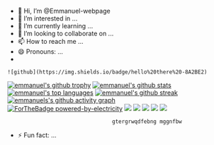 - 👋 Hi, I’m @Emmanuel-webpage
- 👀 I’m interested in ...
- 🌱 I’m currently learning ...
- 💞️ I’m looking to collaborate on ...
- 📫 How to reach me ...
- 😄 Pronouns: ...
- 

<!--START_SECTION:waka-->
<!--END_SECTION:waka-->





    ![github](https://img.shields.io/badge/hello%20there%20-8A2BE2)
[![emmanuel's github trophy](https://github-profile-trophy.vercel.app/?username=Emmanuel-webpage&row=1)](https://github.com/ryo-ma/github-profile-trophy)
[![emmanuel's github stats](https://github-readme-stats.vercel.app/api?username=Emmanuel-webpage&theme=blue-green)](https://github.com/anuraghazra/github-readme-stats)
[![emmanuel's top languages](https://github-readme-stats.vercel.app/api/top-langs/?username=Emmanuel-webpage&theme=blue-green)](https://github.com/anuraghazra/github-readme-stats)
[![emmanuel's github streak](https://github-readme-streak-stats.herokuapp.com/?user=Emmanuel-webpage&theme=blue-green)](https://github.com/DenverCoder1/github-readme-streak-stats)
[![emmanuels's github activity graph](https://github-readme-activity-graph.vercel.app/graph?username=Emmanuel-webpage&bg_color=0d0e12&color=1c81ce&line=0f1129&point=079ae4&area=true&hide_border=true)](https://github.com/ashutosh00710/github-readme-activity-graph)
[![ForTheBadge powered-by-electricity](http://ForTheBadge.com/images/badges/powered-by-electricity.svg)](http://ForTheBadge.com)
![](http://github-profile-summary-cards.vercel.app/api/cards/profile-details?username=Emmanuel-webpage&theme=default)
![](http://github-profile-summary-cards.vercel.app/api/cards/repos-per-language?username=Emmanuel-webpage&theme=default)
![](http://github-profile-summary-cards.vercel.app/api/cards/most-commit-language?username=Emmanuel-webpage&theme=default)
![](http://github-profile-summary-cards.vercel.app/api/cards/stats?username=Emmanuel-webpage&theme=default)
![](http://github-profile-summary-cards.vercel.app/api/cards/productive-time?username=Emmanuel-webpage&theme=default&utcOffset=8)


  
 















































































                                     gtergrwqdfebng mggnfbw
- ⚡ Fun fact: ...

<!---
Emmanuel-webpage/Emmanuel-webpage is a ✨ special ✨ repository because its `README.md` (this file) appears on your GitHub profile.
You can click the Preview link to take a look at your changes.
--->
